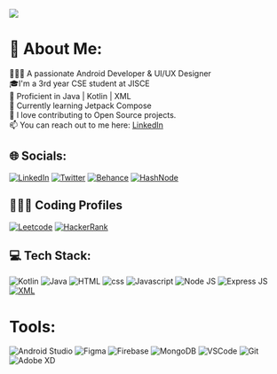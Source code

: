 <p>
   <img src="https://user-images.githubusercontent.com/80090908/178961128-15f46b9c-7fe5-465b-8379-8448b6029e0a.png"/>
 </p>

# 💫 About Me:
👨🏽‍💻 A passionate Android Developer & UI/UX Designer<br> 🎓I'm a 3rd year CSE student at JISCE<br>🏹 Proficient in Java | Kotlin | XML<br>🌱 Currently learning Jetpack Compose <br>🚀 I love contributing to Open Source projects.<br>📫 You can reach out to me here: [LinkedIn](https://www.linkedin.com/in/aritra-das-/)<br>


## 🌐 Socials:
[![LinkedIn](https://img.shields.io/badge/LinkedIn-0077B5?style=for-the-badge&logo=linkedin&logoColor=white)](https://www.linkedin.com/in/aritra-das-/) [![Twitter](https://img.shields.io/badge/Twitter-1DA1F2?style=for-the-badge&logo=twitter&logoColor=white)](https://twitter.com/aritratech) [![Behance](https://img.shields.io/badge/Behance-0054F7?style=for-the-badge&logo=behance&logoColor=white)](https://www.behance.net/aritradas8) [![HashNode](https://img.shields.io/badge/Hashnode-2962FF?style=for-the-badge&logo=hashnode&logoColor=white)](https://aritradas.hashnode.dev/)


## 👨🏻‍💻 Coding Profiles

[![Leetcode](https://img.shields.io/badge/-LeetCode-FFA116?style=for-the-badge&logo=LeetCode&logoColor=black)](https://leetcode.com/aritrarick/)
[![HackerRank](https://img.shields.io/badge/-Hackerrank-2EC866?style=for-the-badge&logo=HackerRank&logoColor=white)](https://www.hackerrank.com/aritrarick2002)


## 💻 Tech Stack:
![Kotlin](https://img.shields.io/badge/kotlin-%230095D5.svg?style=for-the-badge&logo=kotlin&logoColor=white) ![Java](https://img.shields.io/badge/java-%23ED8B00.svg?style=for-the-badge&logo=java&logoColor=white) ![HTML](https://img.shields.io/badge/HTML5-E34F26?style=for-the-badge&logo=html5&logoColor=white) ![css](https://img.shields.io/badge/CSS3-1572B6?style=for-the-badge&logo=css3&logoColor=white) ![Javascript](https://img.shields.io/badge/JavaScript-323330?style=for-the-badge&logo=javascript&logoColor=F7DF1E) ![Node JS](https://img.shields.io/badge/Node.js-339933?style=for-the-badge&logo=nodedotjs&logoColor=white) ![Express JS](https://img.shields.io/badge/Express.js-000000?style=for-the-badge&logo=express&logoColor=white) <a href='https://github.com/binayshaw7777' target="_blank"><img alt='XML' src='https://img.shields.io/badge/XML-100000?style=for-the-badge&logo=XML&logoColor=00B3FF&labelColor=00B3FF&color=00B3FF'/></a>

# Tools:
![Android Studio](https://img.shields.io/badge/Android_Studio-3DDC84?style=for-the-badge&logo=android-studio&logoColor=white) ![Figma](https://img.shields.io/badge/figma-%23F24E1E.svg?style=for-the-badge&logo=figma&logoColor=white) ![Firebase](https://img.shields.io/badge/firebase-%23039BE5.svg?style=for-the-badge&logo=firebase) ![MongoDB](https://img.shields.io/badge/MongoDB-4EA94B?style=for-the-badge&logo=mongodb&logoColor=white) ![VSCode](https://img.shields.io/badge/VSCode-0078D4?style=for-the-badge&logo=visual%20studio%20code&logoColor=white) ![Git](https://img.shields.io/badge/GIT-E44C30?style=for-the-badge&logo=git&logoColor=white) ![Adobe XD](https://img.shields.io/badge/Adobe%20XD-470137?style=for-the-badge&logo=Adobe%20XD&logoColor=#FF61F6)



